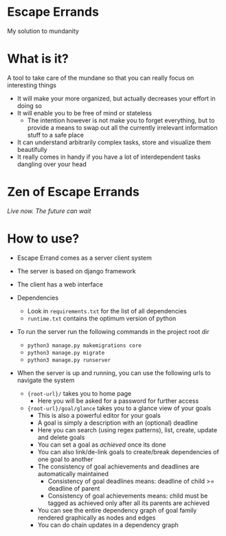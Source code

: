 # Escape Errands
My solution to mundanity

# What is it?
A tool to take care of the mundane so that you can really focus on interesting things
* It will make your more organized, but actually decreases your effort in doing so
* It will enable you to be free of mind or stateless
    * The intention however is not make you to forget everything, but to provide a means to swap out all the currently irrelevant information stuff to a safe place
* It can understand arbitrarily complex tasks, store and visualize them beautifully
* It really comes in handy if you have a lot of interdependent tasks dangling over your head

# Zen of Escape Errands
_Live now. The future can wait_

# How to use?
* Escape Errand comes as a server client system
* The server is based on django framework
* The client has a web interface
* Dependencies
    * Look in `requirements.txt` for the list of all dependencies
    * `runtime.txt` contains the optimum version of python
* To run the server run the following commands in the project root dir
    * `python3 manage.py makemigrations core`
    * `python3 manage.py migrate`
    * `python3 manage.py runserver`

* When the server is up and running, you can use the following urls to navigate the system
    * `{root-url}/` takes you to home page
        * Here you will be asked for a password for further access
    * `{root-url}/goal/glance` takes you to a glance view of your goals
        * This is also a powerful editor for your goals
        * A goal is simply a description with an (optional) deadline
        * Here you can search (using regex patterns), list, create, update and delete goals
        * You can set a goal as _achieved_ once its done
        * You can also link/de-link goals to create/break dependencies of one goal to another
        * The consistency of goal achievements and deadlines are automatically maintained
            * Consistency of goal deadlines means: deadline of child >= deadline of parent
            * Consistency of goal achievements means: child must be tagged as achieved only after all its parents are achieved
        * You can see the entire dependency graph of goal family rendered graphically as nodes and edges
        * You can do chain updates in a dependency graph